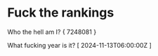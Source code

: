 # Fuck the rankings

Who the hell am I?
{ 7248081 }

What fucking year is it?
[ 2024-11-13T06:00:00Z ]
